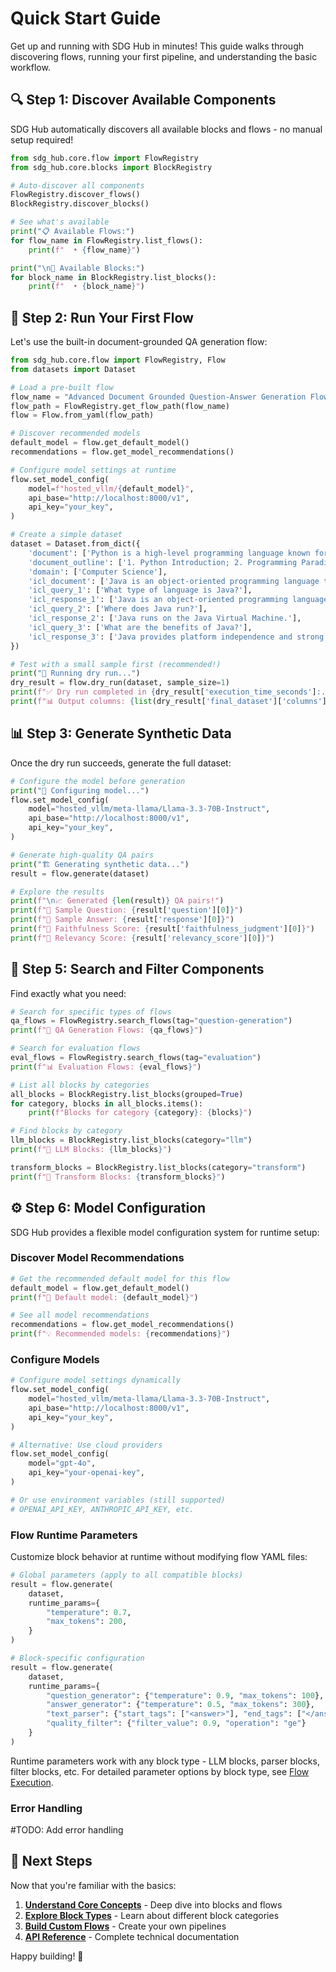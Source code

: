 # Quick Start Guide

Get up and running with SDG Hub in minutes! This guide walks through discovering flows, running your first pipeline, and understanding the basic workflow.

## 🔍 Step 1: Discover Available Components

SDG Hub automatically discovers all available blocks and flows - no manual setup required!

```python
from sdg_hub.core.flow import FlowRegistry
from sdg_hub.core.blocks import BlockRegistry

# Auto-discover all components
FlowRegistry.discover_flows()
BlockRegistry.discover_blocks()

# See what's available
print("📋 Available Flows:")
for flow_name in FlowRegistry.list_flows():
    print(f"  • {flow_name}")

print("\n🧱 Available Blocks:")
for block_name in BlockRegistry.list_blocks():
    print(f"  • {block_name}")
```

## 🚀 Step 2: Run Your First Flow

Let's use the built-in document-grounded QA generation flow:

```python
from sdg_hub.core.flow import FlowRegistry, Flow
from datasets import Dataset

# Load a pre-built flow
flow_name = "Advanced Document Grounded Question-Answer Generation Flow for Knowledge Tuning"
flow_path = FlowRegistry.get_flow_path(flow_name)
flow = Flow.from_yaml(flow_path)

# Discover recommended models
default_model = flow.get_default_model()
recommendations = flow.get_model_recommendations()

# Configure model settings at runtime
flow.set_model_config(
    model=f"hosted_vllm/{default_model}",
    api_base="http://localhost:8000/v1",
    api_key="your_key",
)

# Create a simple dataset
dataset = Dataset.from_dict({
    'document': ['Python is a high-level programming language known for its simplicity and readability. It supports multiple programming paradigms including procedural, object-oriented, and functional programming.'],
    'document_outline': ['1. Python Introduction; 2. Programming Paradigms; 3. Language Features'],
    'domain': ['Computer Science'],
    'icl_document': ['Java is an object-oriented programming language that runs on the Java Virtual Machine.'],
    'icl_query_1': ['What type of language is Java?'],
    'icl_response_1': ['Java is an object-oriented programming language.'],
    'icl_query_2': ['Where does Java run?'],
    'icl_response_2': ['Java runs on the Java Virtual Machine.'],
    'icl_query_3': ['What are the benefits of Java?'],
    'icl_response_3': ['Java provides platform independence and strong object-oriented features.']
})

# Test with a small sample first (recommended!)
print("🧪 Running dry run...")
dry_result = flow.dry_run(dataset, sample_size=1)
print(f"✅ Dry run completed in {dry_result['execution_time_seconds']:.2f}s")
print(f"📊 Output columns: {list(dry_result['final_dataset']['columns'])}")
```

## 📊 Step 3: Generate Synthetic Data

Once the dry run succeeds, generate the full dataset:

```python
# Configure the model before generation
print("🔧 Configuring model...")
flow.set_model_config(
    model="hosted_vllm/meta-llama/Llama-3.3-70B-Instruct",
    api_base="http://localhost:8000/v1",
    api_key="your_key",
)

# Generate high-quality QA pairs
print("🏗️ Generating synthetic data...")
result = flow.generate(dataset)

# Explore the results
print(f"\n📈 Generated {len(result)} QA pairs!")
print(f"📝 Sample Question: {result['question'][0]}")
print(f"💬 Sample Answer: {result['response'][0]}")
print(f"🎯 Faithfulness Score: {result['faithfulness_judgment'][0]}")
print(f"📏 Relevancy Score: {result['relevancy_score'][0]}")
```

## 🔧 Step 5: Search and Filter Components

Find exactly what you need:

```python
# Search for specific types of flows
qa_flows = FlowRegistry.search_flows(tag="question-generation")
print(f"🔎 QA Generation Flows: {qa_flows}")

# Search for evaluation flows  
eval_flows = FlowRegistry.search_flows(tag="evaluation")
print(f"📊 Evaluation Flows: {eval_flows}")

# List all blocks by categories
all_blocks = BlockRegistry.list_blocks(grouped=True)
for category, blocks in all_blocks.items():
    print(f"Blocks for category {category}: {blocks}")

# Find blocks by category
llm_blocks = BlockRegistry.list_blocks(category="llm")
print(f"🧠 LLM Blocks: {llm_blocks}")

transform_blocks = BlockRegistry.list_blocks(category="transform") 
print(f"🔄 Transform Blocks: {transform_blocks}")
```

## ⚙️ Step 6: Model Configuration

SDG Hub provides a flexible model configuration system for runtime setup:

### Discover Model Recommendations
```python
# Get the recommended default model for this flow
default_model = flow.get_default_model()
print(f"🎯 Default model: {default_model}")

# See all model recommendations
recommendations = flow.get_model_recommendations()
print(f"💡 Recommended models: {recommendations}")
```

### Configure Models
```python
# Configure model settings dynamically
flow.set_model_config(
    model="hosted_vllm/meta-llama/Llama-3.3-70B-Instruct",
    api_base="http://localhost:8000/v1",
    api_key="your_key",
)

# Alternative: Use cloud providers
flow.set_model_config(
    model="gpt-4o",
    api_key="your-openai-key",
)

# Or use environment variables (still supported)
# OPENAI_API_KEY, ANTHROPIC_API_KEY, etc.
```

### Flow Runtime Parameters

Customize block behavior at runtime without modifying flow YAML files:

```python
# Global parameters (apply to all compatible blocks)
result = flow.generate(
    dataset,
    runtime_params={
        "temperature": 0.7,
        "max_tokens": 200,
    }
)

# Block-specific configuration
result = flow.generate(
    dataset,
    runtime_params={
        "question_generator": {"temperature": 0.9, "max_tokens": 100},
        "answer_generator": {"temperature": 0.5, "max_tokens": 300},
        "text_parser": {"start_tags": ["<answer>"], "end_tags": ["</answer>"]},
        "quality_filter": {"filter_value": 0.9, "operation": "ge"}
    }
)
```

Runtime parameters work with any block type - LLM blocks, parser blocks, filter blocks, etc. For detailed parameter options by block type, see [Flow Execution](flows/overview.md#-flow-execution).

### Error Handling
#TODO: Add error handling


## 🚀 Next Steps

Now that you're familiar with the basics:

1. **[Understand Core Concepts](concepts.md)** - Deep dive into blocks and flows
2. **[Explore Block Types](blocks/overview.md)** - Learn about different block categories  
3. **[Build Custom Flows](flows/custom-flows.md)** - Create your own pipelines
4. **[API Reference](api-reference.md)** - Complete technical documentation

Happy building! 🎉